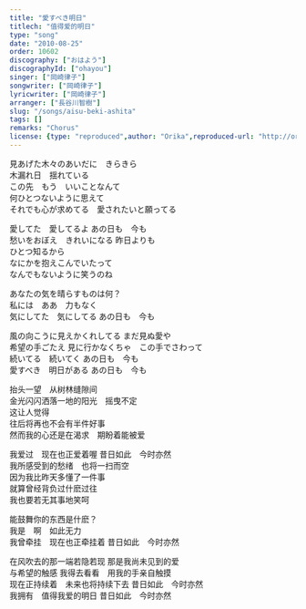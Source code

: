```yaml
---
title: "愛すべき明日"
titlech: "值得爱的明日"
type: "song"
date: "2010-08-25"
order: 10602
discography: ["おはよう"]
discographyId: ["ohayou"]
singer: ["岡崎律子"]
songwriter: ["岡崎律子"]
lyricwriter: ["岡崎律子"]
arranger: ["長谷川智樹"]
slug: "/songs/aisu-beki-ashita"
tags: []
remarks: "Chorus"
license: {type: "reproduced",author: "Orika",reproduced-url: "http://orikamushi.myweb.hinet.net/",reproduced-website: "織歌蟲網站"}
---
```


見あげた木々のあいだに　きらきら   
木漏れ日　揺れている   
この先　もう　いいことなんて  
 何ひとつないように思えて   
それでも心が求めてる　愛されたいと願ってる   
  
愛してた　愛してるよ あの日も　今も   
愁いをおぼえ　きれいになる 昨日よりも　  
ひとつ知るから   
なにかを抱えこんでいたって   
なんでもないように笑うのね   
  
あなたの気を晴らすものは何？   
私には　ああ　力もなく   
気にしてた　気にしてる あの日も　今も   
  
風の向こうに見えかくれしてる まだ見ぬ愛や　  
希望の手ごたえ 見に行かなくちゃ　この手でさわって   
続いてる　続いてく あの日も　今も   
愛すべき　明日がある あの日も　今も  

<!-- 翻译 -->

抬头一望　从树林缝隙间   
金光闪闪洒落一地的阳光　摇曳不定   
这让人觉得   
往后将再也不会有半件好事   
然而我的心还是在渴求　期盼着能被爱   
  
我爱过　现在也正爱着喔 昔日如此　今时亦然   
我所感受到的愁绪　也将一扫而空   
因为我比昨天多懂了一件事   
就算曾经背负过什麽过往   
我也要若无其事地笑呵   
  
能鼓舞你的东西是什麽？  
 我是　啊　如此无力   
我曾牵挂　现在也正牵挂着 昔日如此　今时亦然   
  
在风吹去的那一端若隐若现 那是我尚未见到的爱　  
与希望的触感 我得去看看　用我的手亲自触摸   
现在正持续着　未来也将持续下去 昔日如此　今时亦然   
我拥有　值得我爱的明日 昔日如此　今时亦然

